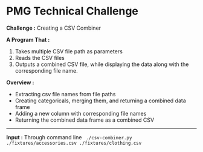 # PMG Technical Challenge

**Challenge :** Creating a CSV Combiner

**A Program That :**
1. Takes multiple CSV file path as parameters
2. Reads the CSV files
3. Outputs a combined CSV file, while displaying the data along with the corresponding file name. 

**Overview :**
- Extracting csv file names from file paths 
- Creating categoricals, merging them, and returning a combined data frame 
- Adding a new column with corresponding file names
- Returning the combined data frame as a combined CSV
----------------------
  
**Input :**
Through command line
 ` ./csv-combiner.py ./fixtures/accessories.csv ./fixtures/clothing.csv`
  



